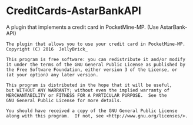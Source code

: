 # CreditCards-AstarBankAPI
A plugin that implements a credit card in PocketMine-MP. (Use AstarBank-API)

    The plugin that allows you to use your credit card in PocketMine-MP.
    Copyright (C) 2016  JellyBrick_

    This program is free software: you can redistribute it and/or modify
    it under the terms of the GNU General Public License as published by
    the Free Software Foundation, either version 3 of the License, or
    (at your option) any later version.

    This program is distributed in the hope that it will be useful,
    but WITHOUT ANY WARRANTY; without even the implied warranty of
    MERCHANTABILITY or FITNESS FOR A PARTICULAR PURPOSE.  See the
    GNU General Public License for more details.

    You should have received a copy of the GNU General Public License
    along with this program.  If not, see <http://www.gnu.org/licenses/>.
